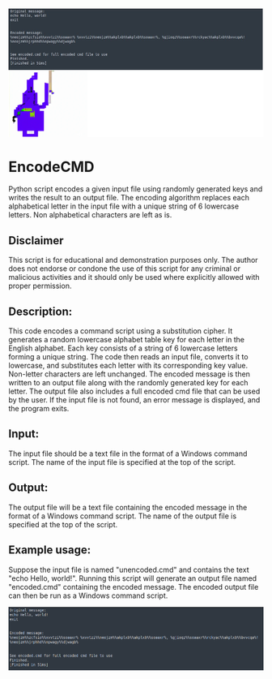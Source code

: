 ![alt text](https://github.com/ATTACKnDEFEND/EncodeCMD/blob/main/images/encodecmd.png)

# EncodeCMD
Python script encodes a given input file using randomly generated keys and writes the result to an output file. The encoding algorithm replaces each alphabetical letter in the input file with a unique string of 6 lowercase letters. Non alphabetical characters are left as is.

## Disclaimer

This script is for educational and demonstration purposes only. The author does not endorse or condone the use of this script for any criminal or malicious activities and it should only be used where explicitly allowed with proper permission.

## Description:
This code encodes a command script using a substitution cipher. It generates a random lowercase alphabet table key for each
letter in the English alphabet. Each key consists of a string of 6 lowercase letters forming a unique string. 
The code then reads an input file, converts it to lowercase, and substitutes each letter with its corresponding key value. 
Non-letter characters are left unchanged. The encoded message is then written to an output file along with the randomly generated key for each letter.
The output file also includes a full encoded cmd file that can be used by the user. 
If the input file is not found, an error message is displayed, and the program exits.

## Input:
The input file should be a text file in the format of a Windows command script. 
The name of the input file is specified at the top of the script.

## Output:
The output file will be a text file containing the encoded message in the format of a Windows command script. 
The name of the output file is specified at the top of the script.

## Example usage:
Suppose the input file is named "unencoded.cmd" and contains the text "echo Hello, world!". Running this script will
generate an output file named "encoded.cmd" containing the encoded message. The encoded output file
can then be run as a Windows command script.

![alt text](https://github.com/ATTACKnDEFEND/EncodeCMD/blob/main/images/sample.png)


